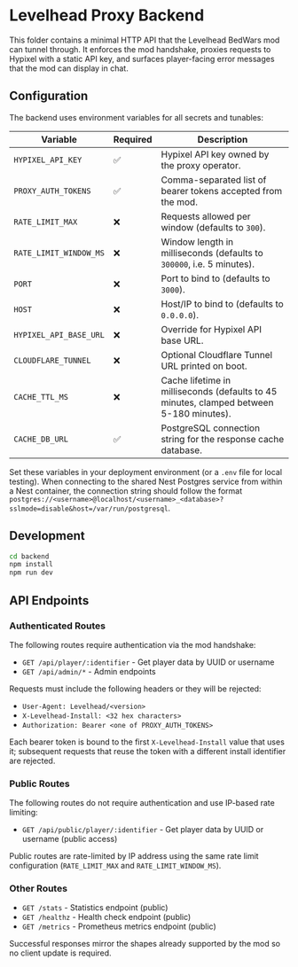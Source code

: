 # Levelhead Proxy Backend

This folder contains a minimal HTTP API that the Levelhead BedWars mod can tunnel through. It enforces the mod handshake, proxies requests to Hypixel with a static API key, and surfaces player-facing error messages that the mod can display in chat.

## Configuration

The backend uses environment variables for all secrets and tunables:

| Variable | Required | Description |
| --- | --- | --- |
| `HYPIXEL_API_KEY` | ✅ | Hypixel API key owned by the proxy operator. |
| `PROXY_AUTH_TOKENS` | ✅ | Comma-separated list of bearer tokens accepted from the mod. |
| `RATE_LIMIT_MAX` | ❌ | Requests allowed per window (defaults to `300`). |
| `RATE_LIMIT_WINDOW_MS` | ❌ | Window length in milliseconds (defaults to `300000`, i.e. 5 minutes). |
| `PORT` | ❌ | Port to bind to (defaults to `3000`). |
| `HOST` | ❌ | Host/IP to bind to (defaults to `0.0.0.0`). |
| `HYPIXEL_API_BASE_URL` | ❌ | Override for Hypixel API base URL. |
| `CLOUDFLARE_TUNNEL` | ❌ | Optional Cloudflare Tunnel URL printed on boot. |
| `CACHE_TTL_MS` | ❌ | Cache lifetime in milliseconds (defaults to 45 minutes, clamped between 5-180 minutes). |
| `CACHE_DB_URL` | ✅ | PostgreSQL connection string for the response cache database. |

Set these variables in your deployment environment (or a `.env` file for local testing). When connecting to the shared Nest
Postgres service from within a Nest container, the connection string should follow the format
`postgres://<username>@localhost/<username>_<database>?sslmode=disable&host=/var/run/postgresql`.

## Development

```bash
cd backend
npm install
npm run dev
```

## API Endpoints

### Authenticated Routes

The following routes require authentication via the mod handshake:

- `GET /api/player/:identifier` - Get player data by UUID or username
- `GET /api/admin/*` - Admin endpoints

Requests must include the following headers or they will be rejected:

- `User-Agent: Levelhead/<version>`
- `X-Levelhead-Install: <32 hex characters>`
- `Authorization: Bearer <one of PROXY_AUTH_TOKENS>`

Each bearer token is bound to the first `X-Levelhead-Install` value that uses it; subsequent requests that reuse the token with a different install identifier are rejected.

### Public Routes

The following routes do not require authentication and use IP-based rate limiting:

- `GET /api/public/player/:identifier` - Get player data by UUID or username (public access)

Public routes are rate-limited by IP address using the same rate limit configuration (`RATE_LIMIT_MAX` and `RATE_LIMIT_WINDOW_MS`).

### Other Routes

- `GET /stats` - Statistics endpoint (public)
- `GET /healthz` - Health check endpoint (public)
- `GET /metrics` - Prometheus metrics endpoint (public)

Successful responses mirror the shapes already supported by the mod so no client update is required.

